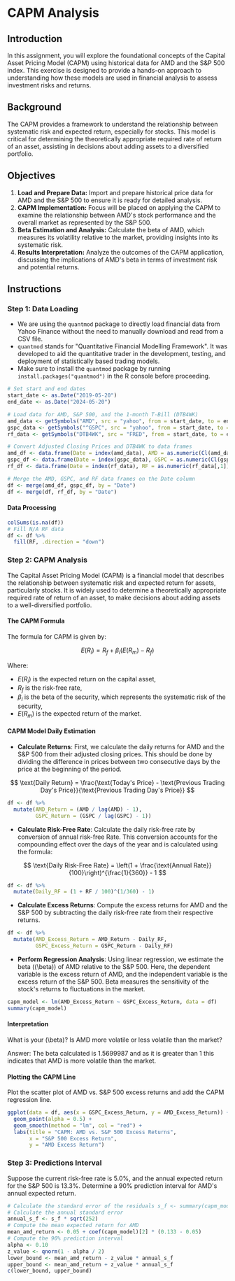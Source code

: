 
# CAPM Analysis

## Introduction

In this assignment, you will explore the foundational concepts of the Capital Asset Pricing Model (CAPM) using historical data for AMD and the S&P 500 index. This exercise is designed to provide a hands-on approach to understanding how these models are used in financial analysis to assess investment risks and returns.

## Background

The CAPM provides a framework to understand the relationship between systematic risk and expected return, especially for stocks. This model is critical for determining the theoretically appropriate required rate of return of an asset, assisting in decisions about adding assets to a diversified portfolio.

## Objectives

1. **Load and Prepare Data:** Import and prepare historical price data for AMD and the S&P 500 to ensure it is ready for detailed analysis.
2. **CAPM Implementation:** Focus will be placed on applying the CAPM to examine the relationship between AMD's stock performance and the overall market as represented by the S&P 500.
3. **Beta Estimation and Analysis:** Calculate the beta of AMD, which measures its volatility relative to the market, providing insights into its systematic risk.
4. **Results Interpretation:** Analyze the outcomes of the CAPM application, discussing the implications of AMD's beta in terms of investment risk and potential returns.

## Instructions

### Step 1: Data Loading

- We are using the `quantmod` package to directly load financial data from Yahoo Finance without the need to manually download and read from a CSV file.
- `quantmod` stands for "Quantitative Financial Modelling Framework". It was developed to aid the quantitative trader in the development, testing, and deployment of statistically based trading models.
- Make sure to install the `quantmod` package by running `install.packages("quantmod")` in the R console before proceeding.

```r
# Set start and end dates
start_date <- as.Date("2019-05-20")
end_date <- as.Date("2024-05-20")

# Load data for AMD, S&P 500, and the 1-month T-Bill (DTB4WK)
amd_data <- getSymbols("AMD", src = "yahoo", from = start_date, to = end_date, auto.assign = FALSE)
gspc_data <- getSymbols("^GSPC", src = "yahoo", from = start_date, to = end_date, auto.assign = FALSE)
rf_data <- getSymbols("DTB4WK", src = "FRED", from = start_date, to = end_date, auto.assign = FALSE)

# Convert Adjusted Closing Prices and DTB4WK to data frames
amd_df <- data.frame(Date = index(amd_data), AMD = as.numeric(Cl(amd_data)))
gspc_df <- data.frame(Date = index(gspc_data), GSPC = as.numeric(Cl(gspc_data)))
rf_df <- data.frame(Date = index(rf_data), RF = as.numeric(rf_data[,1]))  # Accessing the first column of rf_data

# Merge the AMD, GSPC, and RF data frames on the Date column
df <- merge(amd_df, gspc_df, by = "Date")
df <- merge(df, rf_df, by = "Date")
```

#### Data Processing 
```r
colSums(is.na(df))
# Fill N/A RF data
df <- df %>%
  fill(RF, .direction = "down") 
```

### Step 2: CAPM Analysis

The Capital Asset Pricing Model (CAPM) is a financial model that describes the relationship between systematic risk and expected return for assets, particularly stocks. It is widely used to determine a theoretically appropriate required rate of return of an asset, to make decisions about adding assets to a well-diversified portfolio.

#### The CAPM Formula
The formula for CAPM is given by:

$$
E(R_i) = R_f + \beta_i (E(R_m) - R_f)
$$

Where:

- $E(R_i)$ is the expected return on the capital asset,
- $R_f$ is the risk-free rate,
- $\beta_i$ is the beta of the security, which represents the systematic risk of the security,
- $E(R_m)$ is the expected return of the market.



#### CAPM Model Daily Estimation

- **Calculate Returns**: First, we calculate the daily returns for AMD and the S&P 500 from their adjusted closing prices. This should be done by dividing the difference in prices between two consecutive days by the price at the beginning of the period.
  
$$
\text{Daily Return} = \frac{\text{Today's Price} - \text{Previous Trading Day's Price}}{\text{Previous Trading Day's Price}}
$$

```r
df <- df %>%
  mutate(AMD_Return = (AMD / lag(AMD) - 1),
         GSPC_Return = (GSPC / lag(GSPC) - 1))
```

- **Calculate Risk-Free Rate**: Calculate the daily risk-free rate by conversion of annual risk-free Rate. This conversion accounts for the compounding effect over the days of the year and is calculated using the formula:
  
$$
\text{Daily Risk-Free Rate} = \left(1 + \frac{\text{Annual Rate}}{100}\right)^{\frac{1}{360}} - 1
$$

```r
df <- df %>%
  mutate(Daily_RF = (1 + RF / 100)^(1/360) - 1)
```


- **Calculate Excess Returns**: Compute the excess returns for AMD and the S&P 500 by subtracting the daily risk-free rate from their respective returns.

```r
df <- df %>%
  mutate(AMD_Excess_Return = AMD_Return - Daily_RF,
         GSPC_Excess_Return = GSPC_Return - Daily_RF)
```


- **Perform Regression Analysis**: Using linear regression, we estimate the beta (\(\beta\)) of AMD relative to the S&P 500. Here, the dependent variable is the excess return of AMD, and the independent variable is the excess return of the S&P 500. Beta measures the sensitivity of the stock's returns to fluctuations in the market.

```r
capm_model <- lm(AMD_Excess_Return ~ GSPC_Excess_Return, data = df)
summary(capm_model)
```


#### Interpretation

What is your \(\beta\)? Is AMD more volatile or less volatile than the market?

Answer: The beta calculated is 1.5699987 and as it is greater than 1 this indicates that AMD is more volatile than the market.


#### Plotting the CAPM Line
Plot the scatter plot of AMD vs. S&P 500 excess returns and add the CAPM regression line.

```r
ggplot(data = df, aes(x = GSPC_Excess_Return, y = AMD_Excess_Return)) +
  geom_point(alpha = 0.5) +
  geom_smooth(method = "lm", col = "red") +
  labs(title = "CAPM: AMD vs. S&P 500 Excess Returns",
       x = "S&P 500 Excess Return",
       y = "AMD Excess Return")
```

### Step 3: Predictions Interval
Suppose the current risk-free rate is 5.0%, and the annual expected return for the S&P 500 is 13.3%. Determine a 90% prediction interval for AMD's annual expected return.

```r
# Calculate the standard error of the residuals s_f <- summary(capm_model)$sigma
# Calculate the annual standard error
annual_s_f <- s_f * sqrt(252)
# Compute the mean expected return for AMD
mean_amd_return <- 0.05 + coef(capm_model)[2] * (0.133 - 0.05)
# Compute the 90% prediction interval
alpha <- 0.10
z_value <- qnorm(1 - alpha / 2)
lower_bound <- mean_amd_return - z_value * annual_s_f
upper_bound <- mean_amd_return + z_value * annual_s_f
c(lower_bound, upper_bound)
```
